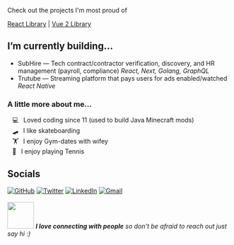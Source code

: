 Check out the projects I'm most proud of

[React Library](https://github.com/Haeven/rares-ui-library) | 
[Vue 2 Library](https://github.com/Haeven/vuetiful-js)

## I’m currently building...<br>
-  SubHire — Tech contract/contractor verification, discovery, and HR management (payroll, compliance) *React, Next, Golang, GraphQL*
-  Trutube — Streaming platform that pays users for ads enabled/watched *React Native*
  
### A little more about me...  
&ensp; 💻&ensp; Loved coding since 11 (used to build Java Minecraft mods)<br>
&ensp; 🛹&ensp; I like skateboarding<br>
&ensp; 🏋️&ensp; I enjoy Gym-dates with wifey<br>
&ensp; 🎾&ensp; I enjoy playing Tennis<br>
<!--
**Haeven/Haeven** is a ✨ _special_ ✨ repository because its `README.md` (this file) appears on your GitHub profile.

Here are some ideas to get you started:

- 🔭 I’m currently working on ...
- 🌱 I’m currently learning ...
- 👯 I’m looking to collaborate on ...
- 🤔 I’m looking for help with ...
- 💬 Ask me about ...
- 📫 How to reach me: ...
- 😄 Pronouns: ...
- ⚡ Fun fact: ...
-->

## Socials

[![GitHub](https://img.shields.io/badge/%20portfolio-%23121011.svg?style=for-the-badge&logoColor=white)](https://haeven.dev)
[![Twitter](https://img.shields.io/badge/%20Twitter-%231DA1F2.svg?style=for-the-badge&logo=Twitter&logoColor=white)](https://twitter.com/haduelias)
[![LinkedIn](https://img.shields.io/badge/%20linkedin-%230077B5.svg?style=for-the-badge&logo=linkedin&logoColor=white)](https://linkedin.com/in/Haeven)
[![Gmail](https://img.shields.io/badge/%20Gmail-D14836?style=for-the-badge&logo=gmail&logoColor=white)](mailto:haevenshane@gmail.com)
<br><br>
<img src="https://media.giphy.com/media/LnQjpWaON8nhr21vNW/giphy.gif" width="60"> <em><b>I love connecting with people</b> so don't be afraid to reach out just say hi</b> :)</em>
